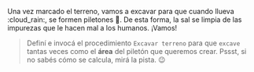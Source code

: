 Una vez marcado el terreno, vamos a excavar para que cuando llueva :cloud_rain:, se formen piletones :sunrise:. De esta forma, la sal se limpia de las impurezas que le hacen mal a los humanos. ¡Vamos!

> Definí e invocá el procedimiento `Excavar terreno` para que `excave` tantas veces como el **área** del piletón que queremos crear. Pssst, si no sabés cómo se calcula, mirá la pista. :wink: